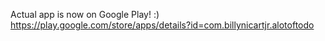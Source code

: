 Actual app is now on Google Play! :)
https://play.google.com/store/apps/details?id=com.billynicartjr.alotoftodo

